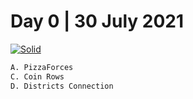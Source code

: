 # Day 0 | 30 July 2021

[![Solid](https://upload.wikimedia.org/wikipedia/en/0/07/Codeforces_logo.png)](https://codeforces.com/)

```sh
A. PizzaForces                                                                  CodeForces
C. Coin Rows                                                                    CodeForces
D. Districts Connection                                                         CodeForces
```
